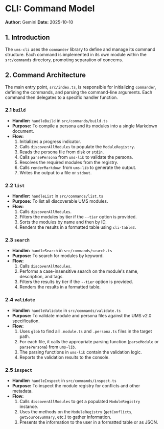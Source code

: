 # CLI: Command Model

**Author:** Gemini
**Date:** 2025-10-10

## 1. Introduction

The `ums-cli` uses the `commander` library to define and manage its command structure. Each command is implemented in its own module within the `src/commands` directory, promoting separation of concerns.

## 2. Command Architecture

The main entry point, `src/index.ts`, is responsible for initializing `commander`, defining the commands, and parsing the command-line arguments. Each command then delegates to a specific handler function.

### 2.1 `build`

*   **Handler:** `handleBuild` in `src/commands/build.ts`
*   **Purpose:** To compile a persona and its modules into a single Markdown document.
*   **Flow:**
    1.  Initializes a progress indicator.
    2.  Calls `discoverAllModules` to populate the `ModuleRegistry`.
    3.  Reads the persona file from disk or `stdin`.
    4.  Calls `parsePersona` from `ums-lib` to validate the persona.
    5.  Resolves the required modules from the registry.
    6.  Calls `renderMarkdown` from `ums-lib` to generate the output.
    7.  Writes the output to a file or `stdout`.

### 2.2 `list`

*   **Handler:** `handleList` in `src/commands/list.ts`
*   **Purpose:** To list all discoverable UMS modules.
*   **Flow:**
    1.  Calls `discoverAllModules`.
    2.  Filters the modules by tier if the `--tier` option is provided.
    3.  Sorts the modules by name and then by ID.
    4.  Renders the results in a formatted table using `cli-table3`.

### 2.3 `search`

*   **Handler:** `handleSearch` in `src/commands/search.ts`
*   **Purpose:** To search for modules by keyword.
*   **Flow:**
    1.  Calls `discoverAllModules`.
    2.  Performs a case-insensitive search on the module's name, description, and tags.
    3.  Filters the results by tier if the `--tier` option is provided.
    4.  Renders the results in a formatted table.

### 2.4 `validate`

*   **Handler:** `handleValidate` in `src/commands/validate.ts`
*   **Purpose:** To validate module and persona files against the UMS v2.0 specification.
*   **Flow:**
    1.  Uses `glob` to find all `.module.ts` and `.persona.ts` files in the target path.
    2.  For each file, it calls the appropriate parsing function (`parseModule` or `parsePersona`) from `ums-lib`.
    3.  The parsing functions in `ums-lib` contain the validation logic.
    4.  Reports the validation results to the console.

### 2.5 `inspect`

*   **Handler:** `handleInspect` in `src/commands/inspect.ts`
*   **Purpose:** To inspect the module registry for conflicts and other metadata.
*   **Flow:**
    1.  Calls `discoverAllModules` to get a populated `ModuleRegistry` instance.
    2.  Uses the methods on the `ModuleRegistry` (`getConflicts`, `getSourceSummary`, etc.) to gather information.
    3.  Presents the information to the user in a formatted table or as JSON.
